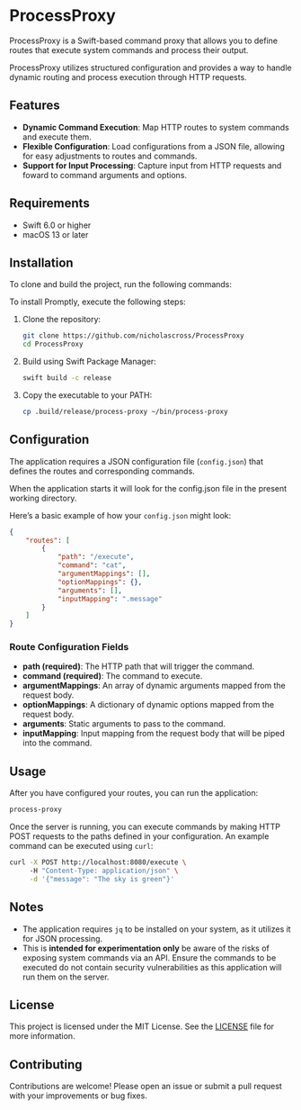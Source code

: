 # ProcessProxy

ProcessProxy is a Swift-based command proxy that allows you to define routes that execute system commands and process their output.

ProcessProxy utilizes structured configuration and provides a way to handle dynamic routing and process execution through HTTP requests.

## Features

- **Dynamic Command Execution**: Map HTTP routes to system commands and execute them.
- **Flexible Configuration**: Load configurations from a JSON file, allowing for easy adjustments to routes and commands.
- **Support for Input Processing**: Capture input from HTTP requests and foward to command arguments and options.

## Requirements

- Swift 6.0 or higher
- macOS 13 or later

## Installation

To clone and build the project, run the following commands:

To install Promptly, execute the following steps:

1. Clone the repository:
   ```bash
   git clone https://github.com/nicholascross/ProcessProxy
   cd ProcessProxy
   ```

2. Build using Swift Package Manager:
   ```bash
   swift build -c release
   ```

3. Copy the executable to your PATH:
   ```bash
   cp .build/release/process-proxy ~/bin/process-proxy
   ```

## Configuration

The application requires a JSON configuration file (`config.json`) that defines the routes and corresponding commands.

When the application starts it will look for the config.json file in the present working directory.

Here’s a basic example of how your `config.json` might look:

```json
{
    "routes": [
        {
            "path": "/execute",
            "command": "cat",
            "argumentMappings": [],
            "optionMappings": {},
            "arguments": [],
            "inputMapping": ".message"
        }
    ]
}
```

### Route Configuration Fields

- **path (required)**: The HTTP path that will trigger the command.
- **command (required)**: The command to execute.
- **argumentMappings**: An array of dynamic arguments mapped from the request body.
- **optionMappings**: A dictionary of dynamic options mapped from the request body.
- **arguments**: Static arguments to pass to the command.
- **inputMapping**: Input mapping from the request body that will be piped into the command.

## Usage

After you have configured your routes, you can run the application:

```bash
process-proxy
```

Once the server is running, you can execute commands by making HTTP POST requests to the paths defined in your configuration. An example command can be executed using `curl`:

```bash
curl -X POST http://localhost:8080/execute \                                                                                         ✔   341s 
     -H "Content-Type: application/json" \
     -d '{"message": "The sky is green"}'
```

## Notes

- The application requires `jq` to be installed on your system, as it utilizes it for JSON processing.
- This is **intended for experimentation only** be aware of the risks of exposing system commands via an API. Ensure the commands to be executed do not contain security vulnerabilities as this application will run them on the server.

## License

This project is licensed under the MIT License. See the [LICENSE](LICENSE) file for more information.

## Contributing

Contributions are welcome! Please open an issue or submit a pull request with your improvements or bug fixes.

